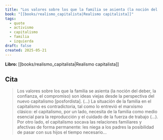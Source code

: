 ```yaml
---
title: "Los valores sobre los que la familia se asienta (la noción del deber, la confian..."
book: "[[books/realismo_capitalista|Realismo capitalista]]"
tags:
  - quote
  - activismo
  - capitalismo
  - familia
  - izquierda
draft: false
created: 2025-05-21
---
```


**Libro:** [[books/realismo_capitalista|Realismo capitalista]]

## Cita
> Los valores sobre los que la familia se asienta (la noción del deber, la confianza, el compromiso) son ideas viejas desde la perspectiva del nuevo capitalismo [posfordista]. (…) La situación de la familia en el capitalismo es contradictoria, tal como lo entrevió el marxismo clásico: el capitalismo, por un lado, necesita de la familia como medio esencial para la reproducción y el cuidado de la fuerza de trabajo (…). Por otro lado, el capitalismo socava las relaciones familiares y afectivas de forma permanente: les niega a los padres la posibilidad de pasar con sus hijos el tiempo necesario…
